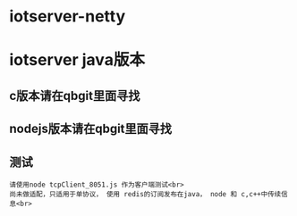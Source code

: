# iotserver-netty
# iotserver java版本
 ## c版本请在qbgit里面寻找
 ## nodejs版本请在qbgit里面寻找
 ## 测试
    请使用node tcpClient_8051.js 作为客户端测试<br>
    尚未做适配，只适用于单协议， 使用 redis的订阅发布在java， node 和 c,c++中传续信息<br>
     
